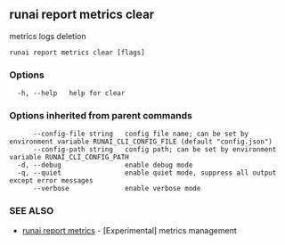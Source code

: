 ## runai report metrics clear

metrics logs deletion

```
runai report metrics clear [flags]
```

### Options

```
  -h, --help   help for clear
```

### Options inherited from parent commands

```
      --config-file string   config file name; can be set by environment variable RUNAI_CLI_CONFIG_FILE (default "config.json")
      --config-path string   config path; can be set by environment variable RUNAI_CLI_CONFIG_PATH
  -d, --debug                enable debug mode
  -q, --quiet                enable quiet mode, suppress all output except error messages
      --verbose              enable verbose mode
```

### SEE ALSO

* [runai report metrics](runai_report_metrics.md)	 - [Experimental] metrics management

